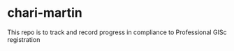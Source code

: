 # chari-martin
This repo is to track and record progress in compliance to Professional GISc registration
